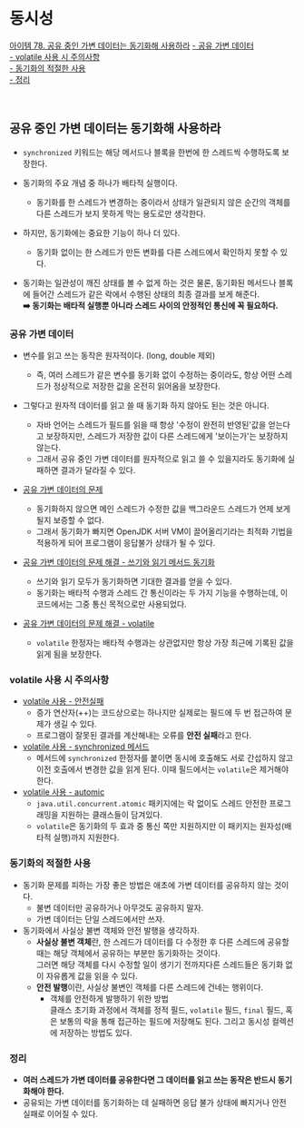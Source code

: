 # 동시성

[아이템 78. 공유 중인 가변 데이터는 동기화해 사용하라](#공유-중인-가변-데이터는-동기화해-사용하라)
[- 공유 가변 데이터](#공유-가변-데이터)   
[- volatile 사용 시 주의사항](#volatile-사용-시-주의사항)   
[- 동기화의 적절한 사용](#동기화의-적절한-사용)   
[- 정리](#정리)

<br>

## 공유 중인 가변 데이터는 동기화해 사용하라
- `synchronized` 키워드는 해당 메서드나 블록을 한번에 한 스레드씩 수행하도록 보장한다.

- 동기화의 주요 개념 중 하나가 배타적 실행이다.
  - 동기화를 한 스레드가 변경하는 중이라서 상태가 일관되지 않은 순간의 객체를 다른 스레드가 보지 못하게 막는 용도로만 생각한다.
- 하지만, 동기화에는 중요한 기능이 하나 더 있다.
  - 동기화 없이는 한 스레드가 만든 변화를 다른 스레드에서 확인하지 못할 수 있다.
  
- 동기화는 일관성이 깨진 상태를 볼 수 없게 하는 것은 물론, 동기화된 메서드나 블록에 들어간 스레드가 같은 락에서 수행된 상태의 최종 결과를 보게 해준다.  
  **➡️ 동기화는 배타적 실행뿐 아니라 스레드 사이의 안정적인 통신에 꼭 필요하다.**


### 공유 가변 데이터
- 변수를 읽고 쓰는 동작은 원자적이다. (long, double 제외)
  - 즉, 여러 스레드가 같은 변수를 동기화 없이 수정하는 중이라도, 항상 어떤 스레드가 정상적으로 저장한 값을 온전히 읽어옴을 보장한다.
- 그렇다고 원자적 데이터를 읽고 쓸 때 동기화 하지 않아도 된는 것은 아니다.
  - 자바 언어는 스레드가 필드를 읽을 때 항상 '수정이 완전히 반영된'값을 얻는다고 보장하지만, 스레드가 저장한 값이 다른 스레드에게 '보이는가'는 보장하지 않는다.
  - 그래서 공유 중인 가변 데이터를 원자적으로 읽고 쓸 수 있을지라도 동기화에 실패하면 결과가 달라질 수 있다.

- [공유 가변 데이터의 문제](../../src/main/java/study/heejin/chapter11/StopThread.java)
  - 동기화하지 않으면 메인 스레드가 수정한 값을 백그라운드 스레드가 언제 보게 될지 보증할 수 없다.
  - 그래서 동기화가 빠지면 OpenJDK 서버 VM이 끌어올리기라는 최적화 기법을 적용하게 되어 프로그램이 응답불가 상태가 될 수 있다. 
- [공유 가변 데이터의 문제 해결 - 쓰기와 읽기 메서드 동기화](../../src/main/java/study/heejin/chapter11/StopThreadSyncronized.java)
  - 쓰기와 읽기 모두가 동기화하면 기대한 결과를 얻을 수 있다.
  - 동기화는 배타적 수행과 스레드 간 통신이라는 두 가지 기능을 수행하는데, 이 코드에서는 그중 통신 목적으로만 사용되었다.
- [공유 가변 데이터의 문제 해결 - volatile](../../src/main/java/study/heejin/chapter11/StopThreadVolatile.java)
  - `volatile` 한정자는 배타적 수행과는 상관없지만 항상 가장 최근에 기록된 값을 읽게 됨을 보장한다.
  

### volatile 사용 시 주의사항
- [volatile 사용 - 안전실패](../../src/main/java/study/heejin/chapter11/VolatileSerialNumber.java)
  - 증가 연산자(++)는 코드상으로는 하나지만 실제로는 필드에 두 번 접근하여 문제가 생길 수 있다.
  - 프로그램이 잘못된 결과를 계산해내는 오류를 **안전 실패**라고 한다.
- [volatile 사용 - synchronized 메서드](../../src/main/java/study/heejin/chapter11/VolatileSerialNumberSynchronized.java)
  - 메서드에 `synchronized` 한정자를 붙이면 동시에 호출해도 서로 간섭하지 않고 이전 호출에서 변경한 값을 읽게 된다. 이때 필드에서는 `volatile`은 제거해야 한다.
- [volatile 사용 - automic](../../src/main/java/study/heejin/chapter11/VolatileSerialNumberAutomic.java)
  - `java.util.concurrent.atomic` 패키지에는 락 없이도 스레드 안전한 프로그래밍을 지원하는 클래스들이 담겨있다. 
  - `volatile`은 동기화의 두 효과 중 통신 쪽만 지원하지만 이 패키지는 원자성(배타적 실행)까지 지원한다.


### 동기화의 적절한 사용
- 동기화 문제를 피하는 가장 좋은 방법은 애초에 가변 데이터를 공유하지 않는 것이다.
  - 불변 데이터만 공유하거나 아무것도 공유하지 말자.
  - 가변 데이터는 단일 스레드에서만 쓰자.
- 동기화에서 사실상 불변 객체와 안전 발행을 생각하자.
  - **사실상 불변 객체**란, 한 스레드가 데이터를 다 수정한 후 다른 스레드에 공유할 때는 해당 객체에서 공유하는 부분만 동기화하는 것이다.  
    그러면 해당 객체를 다시 수정할 일이 생기기 전까지다른 스레드들은 동기화 없이 자유롭게 값을 읽을 수 있다.
  - **안전 발행**이란, 사실상 불변인 객체를 다른 스레드에 건네는 행위이다.   
    - 객체를 안전하게 발행하기 위한 방법  
      클래스 초기화 과정에서 객체를 정적 필드, `volatile` 필드, `final` 필드, 혹은 보통의 락을 통해 접근하는 필드에 저장해도 된다. 그리고 동시성 컬렉션에 저장하는 방법도 있다.


### 정리
- **여러 스레드가 가변 데이터를 공유한다면 그 데이터를 읽고 쓰는 동작은 반드시 동기화해야 한다.**
- 공유되는 가변 데이터를 동기화하는 데 실패하면 응답 불가 상태에 빠지거나 안전 실패로 이어질 수 있다. 

<br>
